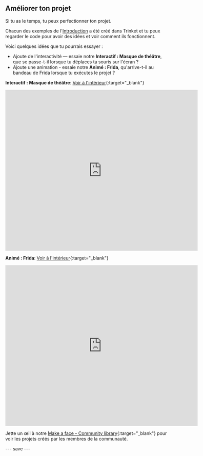 ## Améliorer ton projet

Si tu as le temps, tu peux perfectionner ton projet.

Chacun des exemples de l'[Introduction](.) a été créé dans Trinket et tu peux regarder le code pour avoir des idées et voir comment ils fonctionnent.

Voici quelques idées que tu pourrais essayer :
- Ajoute de l'interactivité — essaie notre **Interactif : Masque de théâtre**, que se passe-t-il lorsque tu déplaces ta souris sur l'écran ?
- Ajoute une animation - essaie notre **Animé : Frida**, qu'arrive-t-il au bandeau de Frida lorsque tu exécutes le projet ?

**Interactif : Masque de théâtre**: [Voir à l'intérieur](https://trinket.io/python/86d89fad13){:target="_blank"}
<div class="trinket">
  <iframe src="https://trinket.io/embed/python/86d89fad13?outputOnly=true&start=result" width="600" height="500" frameborder="0" marginwidth="0" marginheight="0" allowfullscreen>
  </iframe>
</div>

**Animé : Frida**: [Voir à l'intérieur](https://trinket.io/python/3d69be294a){:target="_blank"}
<div class="trinket">
  <iframe src="https://trinket.io/embed/python/3d69be294a?outputOnly=true&start=result" width="600" height="500" frameborder="0" marginwidth="0" marginheight="0" allowfullscreen>
  </iframe>
</div>

Jette un œil à notre [Make a face - Community library](https://wke.lt/w/s/8sVH4f){:target="_blank"} pour voir les projets créés par les membres de la communauté.

--- save ---
